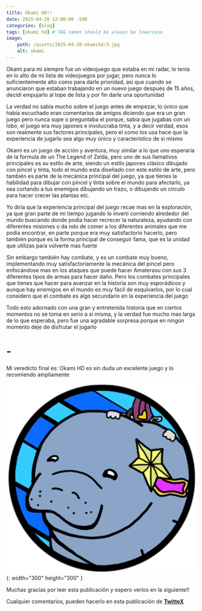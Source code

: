 ```yaml
---
title: Okami HD!!
date: 2025-04-20 12:00:00 -500
categories: [blog]
tags: [okami hd] # TAG names should be always be lowercase
image: 
    path: /assets/2025-04-20-okamihd/3.jpg
    alt: okami
---
```


Okami para mi siempre fue un videojuego que estaba en mi radar, lo tenia en lo alto de mi lista de videojuegos por jugar, pero nunca lo suficientemente alto como para darle prioridad, asi que cuando se anunciaron que estaban trabajando en un nuevo juego después de 15 años, decidí empujarlo al tope de lista y por fin darle una oportunidad

La verdad no sabia mucho sobre el juego antes de empezar, lo único que había escuchado eran comentarios de amigos diciendo que era un gran juego pero nunca supe o preguntaba el porque, sabia que jugabas con un lobo, el juego era muy japones e involucraba tinta, y a decir verdad, esos son realmente sus factores principales, pero el como los usa hace que la experiencia de jugarlo sea algo muy único y característico de si mismo  

Okami es un juego de acción y aventura, muy similar a lo que uno esperaría de la formula de un The Legend of Zelda, pero uno de sus llamativos principales es su estilo de arte, siendo un estilo japones clásico dibujado con pincel y tinta, todo el mundo esta diseñado con este estilo de arte, pero también es parte de la mecánica principal del juego, ya que tienes la habilidad para dibujar con pincel y tinta sobre el mundo para afectarlo, ya sea cortando a tus enemigos dibujando un trazo, o dibujando un circulo para hacer crecer las plantas etc.

Yo diría que la experiencia principal del juego recae mas en la exploración, ya que gran parte de mi tiempo jugando lo invertí corriendo alrededor del mundo buscando donde podia hacer recrecer la naturaleza, ayudando con diferentes misiones o da
ndo de comer a los diferentes animales que me podia encontrar, en parte porque era muy satisfactorio hacerlo, pero también porque es la forma principal de conseguir fama, que es la unidad que utilizas para volverte mas fuerte 

Sin embargo también hay combate, y es un combate muy bueno, implementando muy satisfactoriamente la mecánica del pincel pero enfocándose mas en los ataques que puede hacer Amaterasu con sus 3 diferentes tipos de armas para hacer daño. Pero los combates principales que tienes que hacer para avanzar en la historia son muy esporádicos y aunque hay enemigos en el mundo es muy fácil de esquivarlos, por lo cual considero que el combate es algo secundario en la experiencia del juego 

Todo esto adornado con una gran y entretenida historia que en ciertos momentos no se toma en serio a si misma, y la verdad fue mucho mas larga de lo que esperaba, pero fue una agradable sorpresa porque en ningún momento deje de disfrutar el jugarlo 

# -
Mi veredicto final es: Okami HD es sin duda un excelente juego y lo recomiendo ampliamente

![Desktop View](/assets/medal2.png){: width="300" height="300" }

Muchas gracias por leer esta publicación y espero verlos en la siguiente!!

Cualquier comentarios, pueden hacerlo en esta publicación de [**TwitteX**]()




